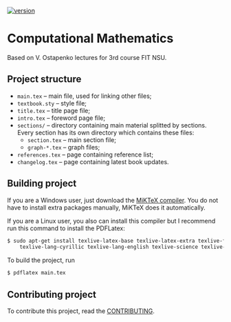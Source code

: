 <p align="left">
 	<a href="https://coveralls.io/mu2so4/Computational-Mathematics-Book">
		<img src="https://img.shields.io/badge/version-1.0.2-green"
			alt="version">
	</a>
</p>

# Computational Mathematics
Based on V. Ostapenko lectures for 3rd course FIT NSU.

## Project structure
* `main.tex` &ndash; main file, used for linking other files;
* `textbook.sty` &ndash; style file;
* `title.tex` &ndash; title page file;
* `intro.tex` &ndash; foreword page file;
* `sections/` &ndash; directory containing main material splitted by sections.
  Every section has its own directory which contains these files:
    * `section.tex` &ndash; main section file;
    * `graph-*.tex` &ndash; graph files;
* `references.tex` &ndash; page containing reference list;
* `changelog.tex` &ndash; page containing latest book updates.

## Building project
If you are a Windows user, just download the
[MiKTeX compiler](https://miktex.org/download). You do not have to install extra
packages manually, MiKTeX does it automatically.

If you are a Linux user, you also can install this compiler but I recommend run
this command to install the PDFLatex:

```sh
$ sudo apt-get install texlive-latex-base texlive-latex-extra texlive-fonts-recommended \
	texlive-lang-cyrillic texlive-lang-english texlive-science texlive-fonts-extra
```

To build the project, run

```sh
$ pdflatex main.tex
```

## Contributing project
To contribute this project, read the [CONTRIBUTING](CONTRIBUTING.md).

